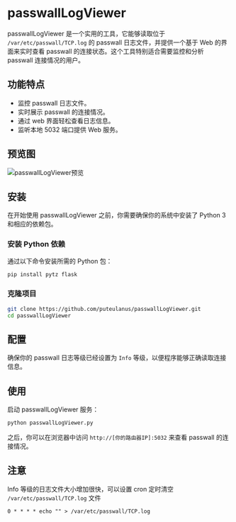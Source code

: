 # passwallLogViewer

passwallLogViewer 是一个实用的工具，它能够读取位于 `/var/etc/passwall/TCP.log` 的 passwall 日志文件，并提供一个基于 Web 的界面来实时查看 passwall 的连接状态。这个工具特别适合需要监控和分析 passwall 连接情况的用户。

## 功能特点

- 监控 passwall 日志文件。
- 实时展示 passwall 的连接情况。
- 通过 web 界面轻松查看日志信息。
- 监听本地 5032 端口提供 Web 服务。

## 预览图

![passwallLogViewer预览](https://github.com/puteulanus/passwallLogViewer/assets/4849177/e580b5b4-95c7-4a48-afd4-b8aa39f084b0)

## 安装

在开始使用 passwallLogViewer 之前，你需要确保你的系统中安装了 Python 3 和相应的依赖包。

### 安装 Python 依赖

通过以下命令安装所需的 Python 包：

```bash
pip install pytz flask
```

### 克隆项目

```bash
git clone https://github.com/puteulanus/passwallLogViewer.git
cd passwallLogViewer
```

## 配置

确保你的 passwall 日志等级已经设置为 `Info` 等级，以便程序能够正确读取连接信息。

## 使用

启动 passwallLogViewer 服务：

```bash
python passwallLogViewer.py
```

之后，你可以在浏览器中访问 `http://[你的路由器IP]:5032` 来查看 passwall 的连接情况。

## 注意

Info 等级的日志文件大小增加很快，可以设置 cron 定时清空 `/var/etc/passwall/TCP.log` 文件
```
0 * * * * echo "" > /var/etc/passwall/TCP.log
```
